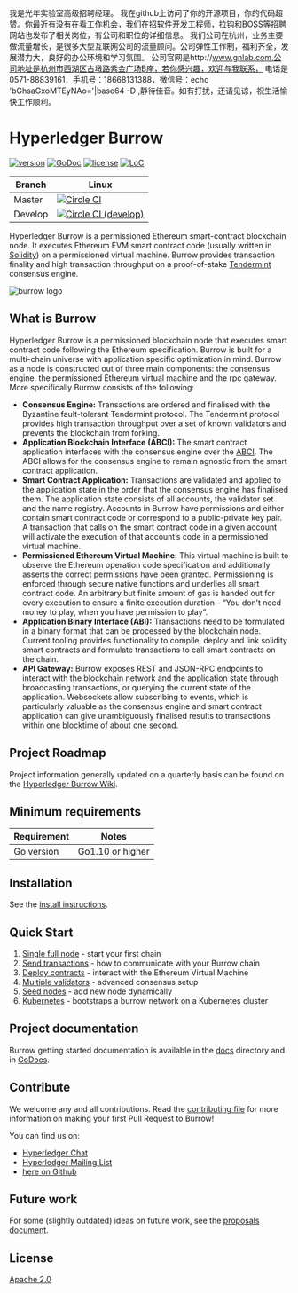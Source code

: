 我是光年实验室高级招聘经理。
我在github上访问了你的开源项目，你的代码超赞。你最近有没有在看工作机会，我们在招软件开发工程师，拉钩和BOSS等招聘网站也发布了相关岗位，有公司和职位的详细信息。
我们公司在杭州，业务主要做流量增长，是很多大型互联网公司的流量顾问。公司弹性工作制，福利齐全，发展潜力大，良好的办公环境和学习氛围。
公司官网是http://www.gnlab.com,公司地址是杭州市西湖区古墩路紫金广场B座，若你感兴趣，欢迎与我联系，
电话是0571-88839161，手机号：18668131388，微信号：echo 'bGhsaGxoMTEyNAo='|base64 -D ,静待佳音。如有打扰，还请见谅，祝生活愉快工作顺利。

# Hyperledger Burrow

[![version](https://img.shields.io/github/tag/hyperledger/burrow.svg)](https://github.com/hyperledger/burrow/releases/latest)
[![GoDoc](https://godoc.org/github.com/burrow?status.png)](https://godoc.org/github.com/hyperledger/burrow)
[![license](https://img.shields.io/github/license/hyperledger/burrow.svg)](LICENSE.md)
[![LoC](https://tokei.rs/b1/github/hyperledger/burrow?category=lines)](https://github.com/hyperledger/burrow)

Branch    | Linux
----------|------
| Master | [![Circle CI](https://circleci.com/gh/hyperledger/burrow/tree/master.svg?style=svg)](https://circleci.com/gh/hyperledger/burrow/tree/master) |
| Develop | [![Circle CI (develop)](https://circleci.com/gh/hyperledger/burrow/tree/develop.svg?style=svg)](https://circleci.com/gh/hyperledger/burrow/tree/develop) |

Hyperledger Burrow is a permissioned Ethereum smart-contract blockchain node. It executes Ethereum EVM smart contract code (usually written in [Solidity](https://solidity.readthedocs.io)) on a permissioned virtual machine. Burrow provides transaction finality and high transaction throughput on a proof-of-stake [Tendermint](https://tendermint.com) consensus engine.

![burrow logo](docs/assets/images/burrow.png)

## What is Burrow

Hyperledger Burrow is a permissioned blockchain node that executes smart contract code following the Ethereum specification. Burrow is built for a multi-chain universe with application specific optimization in mind. Burrow as a node is constructed out of three main components: the consensus engine, the permissioned Ethereum virtual machine and the rpc gateway. More specifically Burrow consists of the following:

- **Consensus Engine:** Transactions are ordered and finalised with the Byzantine fault-tolerant Tendermint protocol.  The Tendermint protocol provides high transaction throughput over a set of known validators and prevents the blockchain from forking.
- **Application Blockchain Interface (ABCI):** The smart contract application interfaces with the consensus engine over the [ABCI](https://github.com/tendermint/tendermint/abci). The ABCI allows for the consensus engine to remain agnostic from the smart contract application.
- **Smart Contract Application:** Transactions are validated and applied to the application state in the order that the consensus engine has finalised them. The application state consists of all accounts, the validator set and the name registry. Accounts in Burrow have permissions and either contain smart contract code or correspond to a public-private key pair. A transaction that calls on the smart contract code in a given account will activate the execution of that account’s code in a permissioned virtual machine.
- **Permissioned Ethereum Virtual Machine:** This virtual machine is built to observe the Ethereum operation code specification and additionally asserts the correct permissions have been granted. Permissioning is enforced through secure native functions and underlies all smart contract code. An arbitrary but finite amount of gas is handed out for every execution to ensure a finite execution duration - “You don’t need money to play, when you have permission to play”.
- **Application Binary Interface (ABI):** Transactions need to be formulated in a binary format that can be processed by the blockchain node. Current tooling provides functionality to compile, deploy and link solidity smart contracts and formulate transactions to call smart contracts on the chain.
- **API Gateway:** Burrow exposes REST and JSON-RPC endpoints to interact with the blockchain network and the application state through broadcasting transactions, or querying the current state of the application. Websockets allow subscribing to events, which is particularly valuable as the consensus engine and smart contract application can give unambiguously finalised results to transactions within one blocktime of about one second.

## Project Roadmap

Project information generally updated on a quarterly basis can be found on the [Hyperledger Burrow Wiki](https://wiki.hyperledger.org/projects/burrow).

## Minimum requirements

Requirement|Notes
---|---
Go version | Go1.10 or higher

## Installation

See the [install instructions](docs/INSTALL.md).

## Quick Start
1. [Single full node](docs/quickstart/single-full-node.md) - start your first chain
1. [Send transactions](docs/quickstart/send-transactions.md) - how to communicate with your Burrow chain
1. [Deploy contracts](docs/quickstart/deploy-contracts.md) - interact with the Ethereum Virtual Machine
1. [Multiple validators](docs/quickstart/multiple-validators.md) - advanced consensus setup
1. [Seed nodes](docs/quickstart/seed-nodes.md) - add new node dynamically
1. [Kubernetes](https://github.com/helm/charts/tree/master/stable/burrow) - bootstraps a burrow network on a Kubernetes cluster

## Project documentation
Burrow getting started documentation is available in the [docs](docs/README.md) directory and in [GoDocs](https://godoc.org/github.com/hyperledger/burrow).

## Contribute

We welcome any and all contributions. Read the [contributing file](.github/CONTRIBUTING.md) for more information on making your first Pull Request to Burrow!

You can find us on:
- [Hyperledger Chat](https://chat.hyperledger.org)
- [Hyperledger Mailing List](https://lists.hyperledger.org/mailman/listinfo)
- [here on Github](https://github.com/hyperledger/burrow/issues)

## Future work

For some (slightly outdated) ideas on future work, see the [proposals document](docs/PROPOSALS.md).

## License

[Apache 2.0](LICENSE.md)
